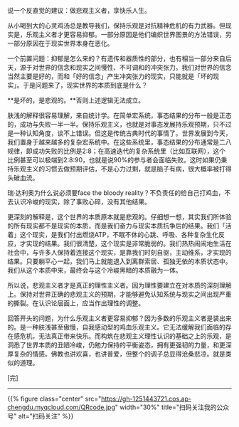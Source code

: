 
说一个反直觉的建议：做悲观主义者，享快乐人生。

从小喝到大的心灵鸡汤总是教导我们，保持乐观是对抗精神危机的有力武器。但现实是，乐观主义者才更容易抑郁。一部分原因是他们编织世界图景的方法错误，另一部分原因在于现实世界本身在恶化。

一个前置问题：抑郁是怎么来的？有遗传和器质性的部分，也有相当一部分来自后天，源于对世界的信念和现实之间慢性、不可调和的冲突张力。我们对世界的信念当然主要是好的，而和「好的信念」产生冲突张力的现实，只能就是「坏的现实」。于是问题来了，现实世界的本质到底是什么？

**是坏的，是悲观的。**否则上述逻辑无法成立。

<!--more-->

肤浅的解释很容易理解，来自统计学。在简单宏系统，事态结果的分布一般是正态的，成功与失败一半一半。保持乐观主义，也就是对事态发展持乐观预期，只不过是一种认知角度，谈不上错误。但这是传统古典时代的事情了。世界发展到今天，我们置身于越来越多的复杂宏系统中。在这些系统里，事态结果的分布通常是二八规律，即成功失败的比例是2:8；在高速迭代的复杂系统里（比如互联网），这个比例甚至可以极端到2:8:90，也就是说90%的参与者会面临失败。这时如果仍秉持乐观主义的习惯去做预期评估，不是心力过剩，就是脑子有病，很大概率被打得头破血流。

瑞·达利奥为什么说必须要face the bloody reality？不负责任的给自己打鸡血，不去认识冷峻的现实，除了事败心碎，没有其他结果。

更深刻的解释是，这个世界的本质原本就是悲观的。仔细想一想，其实我们所体验的所有现实都不是现实的本质，而是我们奋力与现实本质抗争后的结果。我们「活着」这个现实，是我们付出燃烧ATP，不眠不休的心跳、呼吸、各种复杂生化反应，才实现的结果。我们很清楚，这个现实是非常脆弱的。我们热热闹闹地生活在社会中，与许多人保持着连接这个现实，是靠我们时刻自驱，主动维系，才实现的结果。只要躺平心一起，我们马上就能退入到离群索居、孤独无依的本质状态中。我们从这个本质中来，最终会与这个冷峻黑暗的本质融为一体。

所以说，悲观主义者才是真正的理性主义者。因为理性要建立在对本质的深刻理解上。保持对世界正确的悲观主义的预期，才能够避免认知系统与现实之间出现严重的撕裂。在认识论层面上，应当作出理性的调整。

回答开头的问题，为什么乐观主义者更容易抑郁？因为多数的乐观主义者是装出来的。是一种肤浅甚至傲慢，自我感动型的鸡血乐观主义。它无法缓解我们面临的存在感危机，无法真正带来快乐。而构筑在悲观主义理性认识的基础之上的乐观，是洞悉了世界本质的丑陋冷峻，仍勉力保持的平衡姿态，拥有更强韧的力量，和更深厚复杂的情感。佛教也讲欢喜，也讲普爱，但整个的调子总显得沧桑悲凉。就是类似的道理。

[完]

---

<!-- {% raw %} -->
{{% figure class="center" src="https://gh-1251443721.cos.ap-chengdu.myqcloud.com/QRcode.jpg" width="30%" title="扫码关注我的公众号" alt="扫码关注" %}}
<!-- {% endraw %} -->
